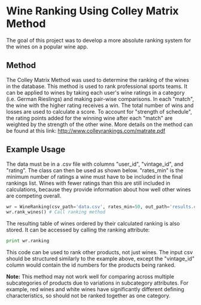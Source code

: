<h1>Wine Ranking Using Colley Matrix Method</h1>

The goal of this project was to develop a more absolute ranking system for the wines on a popular wine app.

<h2>Method</h2>

The Colley Matrix Method was used to determine the ranking of the wines in the database. This method is used to rank professional sports teams. It can be applied to wines by taking each user's wine ratings in a category (i.e. German Rieslings) and making pair-wise comparisons. In each "match", the wine with the higher rating receives a win. The total number of wins and losses are used to calculate a score. To account for "strength of schedule", the rating points added for the winning wine after each "match" are weighted by the strength of the other wine.
More details on the method can be found at this link: http://www.colleyrankings.com/matrate.pdf

<h2>Example Usage</h2>

The data must be in a .csv file with columns "user_id", "vintage_id", and "rating". The class can then be used as shown below. "rates_min" is the minimum number of ratings a wine must have to be included in the final rankings list. Wines with fewer ratings than this are still included in calculations, because they provide information about how well other wines are competing overall.

```python
wr = WineRanking(csv_path='data.csv', rates_min=50, out_path='results.csv')
wr.rank_wines() # Call ranking method
```

The resulting table of wines ordered by their calculated ranking is also stored. It can be accessed by calling
the ranking attribute:
```python
print wr.ranking
```

This code can be used to rank other products, not just wines. The input csv should be structured similarly to the example above, except the "vintage_id" column would contain the id numbers for the products being ranked.

<b>Note:</b> This method may not work well for comparing across multiple subcategories of products due to variations in subcategory attributes. For example, red wines and white wines have significantly different defining characteristics, so should not be ranked together as one category.
